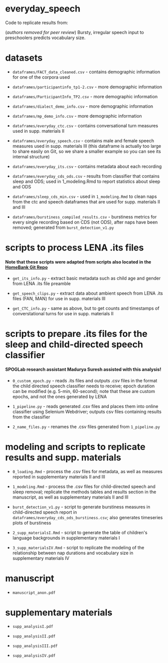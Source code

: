 # everyday_speech

Code to replicate results from:

(*authors removed for peer review*) Bursty, irregular speech input to preschoolers predicts vocabulary size. 

# datasets

* `dataframes/FACT_data_cleaned.csv` - contains demographic information for one of the corpora used
 
* `dataframes/participantinfo_tp1-2.csv` - more demographic information

* `dataframes/ParticipantInfo_TP2.csv` - more demographic information

* `dataframes/dialect_demo_info.csv` - more demographic information
 
* `dataframes/mp_demo_info.csv` - more demographic information

* `dataframes/everyday_ctc.csv` - contains conversational turn measures used in supp. materials II

* `dataframes/everyday_speech.csv` - contains male and female speech measures used in supp. materials III (this dataframe is actually too large to share easily on Git, so we share a smaller example so you can see its internal structure)

* `dataframes/everyday_its.csv` - contains metadata about each recording

* `dataframes/everyday_cds_ods.csv` - results from classifier that contains sleep and ODS; used in 1_modeling.Rmd to report statistics about sleep and ODS

* `dataframes/sleep_cds_min.csv` - used in `1_modeling.Rmd` to clean naps from the ctc and speech dataframes that are used for supp. materials II and III

* `dataframes/burstiness_compiled_results.csv` - burstiness metrics for every single recording based on CDS (not ODS), after naps have been removed; generated from `burst_detection_v1.py`

# scripts to process LENA .its files
#### Note that these scripts were adapted from scripts also located in the [HomeBank Git Repo](https://github.com/HomeBankCode)

* `get_its_info.py` - extract basic metadata such as child age and gender from LENA .its file preamble

* `get_speech_clips.py` - extract data about ambient speech from LENA .its files (FAN, MAN) for use in supp. materials III

* `get_CTC_info.py` - same as above, but to get counts and timestamps of converstational turns for use in supp. materials II

# scripts to prepare .its files for the sleep and child-directed speech classifier
#### SPOGLab research assistant Madurya Suresh assisted with this analysis!

* `0_custom_epoch.py` - reads .its files and outputs .csv files in the format the child directed speech classifier needs to receive; epoch duration can be modified (e.g. 5-min, 60-second); note that these are custom epochs, and not the ones generated by LENA

* `1_pipeline.py` - reads generated .csv files and places them into online classifier using Selenium Webdriver; outputs csv files containing results from the classifier

* `2_name_files.py` - renames the .csv files generated from `1_pipeline.py`

# modeling and scripts to replicate results and supp. materials
  
* `0_loading.Rmd` - process the .csv files for metadata, as well as measures reported in supplementary materials II and III

* `1_modeling.Rmd` - process the .csv files for child-directed speech and sleep removal; replicate the methods tables and results section in the manuscript, as well as supplementary materials II and III

* `burst_detection_v1.py` - script to generate burstiness measures in child-directed speech report in `dataframes/everyday_cds_ods_burstiness.csv`; also generates timeseries plots of burstiness

* `2_supp_materialsI.Rmd` - script to generate the table of children's language backgrounds in supplementary materials I

* `3_supp_materialsIV.Rmd` - script to replicate the modeling of the relationship between nap durations and vocabulary size in supplementary materials IV

# manuscript

* `manuscript_anon.pdf`

# supplementary materials

* `supp_analysisI.pdf`

* `supp_analysisII.pdf`

* `supp_analysisIII.pdf`

* `supp_analysisIV.pdf`
